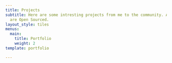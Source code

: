 ```yaml
---
title: Projects
subtitle: Here are some intresting projects from me to the community. All of them
  are Open Sourced.
layout_style: tiles
menus:
  main:
    title: Portfolio
    weight: 2
template: portfolio

---
```

